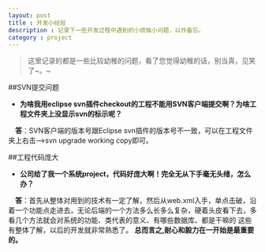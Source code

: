 ```yaml
---
layout: post
title : 开发小经验
description : 记录下一些开发过程中遇到的小烦恼小问题，以作备忘。
category : project
---
```



> 这里记录的都是一些比较幼稚的问题，看了您觉得幼稚的话，别当真，见笑了~。~   
> 

##SVN提交问题


- **为啥我用eclipse svn插件checkout的工程不能用SVN客户端提交啊？为啥工程文件夹上没显示svn的标示呢？**  

　**答**：SVN客户端的版本号跟Eclipse svn插件的版本号不一致，可以在工程文件夹上右击-->svn upgrade working copy即可。


##工程代码庞大
- **公司给了我一个系统project，代码好庞大啊！完全无从下手毫无头绪，怎么办？**

　**答**：首先从整体对用到的技术有一定了解，然后从web.xml入手，单点击破，沿着一个功能点走进去，无论后端的一个方法多么长多么复杂，硬着头皮看下去，多看几个方法就会对系统的功能、类代表的意义、有哪些数据库、都是干嘛的 这些有整体了解，以后的开发就非常熟悉了。 **总而言之,耐心和毅力在一开始是最重要的。**


